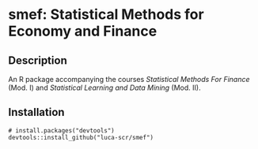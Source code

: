 # smef: Statistical Methods for Economy and Finance

## Description

An R package accompanying the courses *Statistical Methods For Finance* (Mod. I) and *Statistical Learning and Data Mining* (Mod. II).

## Installation

```{r}
# install.packages("devtools")
devtools::install_github("luca-scr/smef")
```
